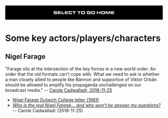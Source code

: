 [![](https://raw.githubusercontent.com/wdbm/InfoPeace/master/media/InfoPeace_home.png)](https://github.com/wdbm/InfoPeace/blob/master/README.md)

# Some key actors/players/characters

## Nigel Farage

"Farage sits at the intersection of the key forces in a new world order. An order that the old formats can't cope with. What we need to ask is whether a man closely allied to people like Bannon and supportive of Viktor Orbán should be allowed to amplify his propaganda unchallenged on our broadcast media." -- [Carole Cadwalladr, 2018-11-25](https://www.theguardian.com/politics/2018/nov/25/why-wont-nigel-farage-answer-my-brexit-questions)

- [Nigel Farage Dulwich College letter (1981)](https://www.scribd.com/doc/169454715/Nigel-Farage-1981-school-letter)
- [*Who is the real Nigel Farage... and why won't he answer my questions?*](https://www.theguardian.com/politics/2018/nov/25/why-wont-nigel-farage-answer-my-brexit-questions) -- Carole Cadwalladr (2018-11-25)
